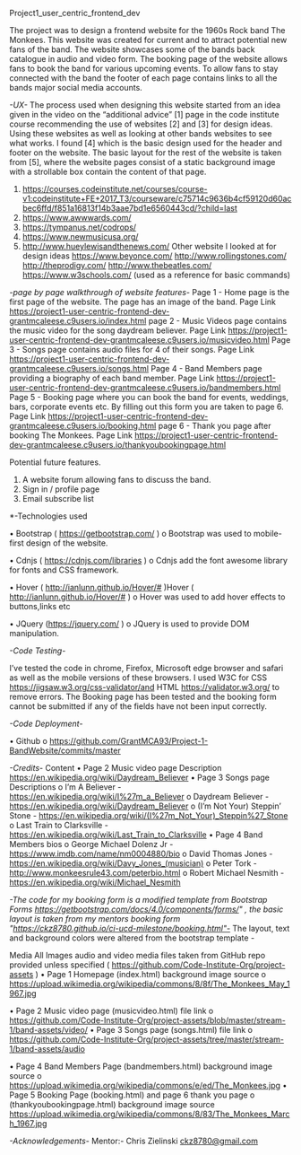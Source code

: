 Project1_user_centric_frontend_dev

The project was to design a frontend website for the 1960s Rock band The Monkees.  This website was created for current and to attract potential new fans of the band. The website showcases some of the bands back catalogue in audio and video form. The booking page of the website allows fans to book the band for various upcoming events. To allow fans to stay connected with the band the footer of each page contains links to all the bands major social media accounts.

*-UX-*
The process used when designing this website started from an idea given in the video on the “additional advice” [1] page in the code institute course recommending the use of websites [2] and [3] for design ideas. Using these websites as well as looking at other bands websites to see what works. I found [4] which is the basic design used for the header and footer on the website. The basic layout for the rest of the website is taken from [5], where the website pages consist of a static background image with a strollable box contain the content of that page. 
1.	https://courses.codeinstitute.net/courses/course-v1:codeinstitute+FE+2017_T3/courseware/c75714c9636b4cf59120d60acbec6ffd/f851a16813f14b3aae7bd1e6560443cd/?child=last
2.	https://www.awwwards.com/
3.	https://tympanus.net/codrops/
4.	https://www.newmusicusa.org/
5.	http://www.hueylewisandthenews.com/
Other website I looked at for design ideas
https://www.beyonce.com/
http://www.rollingstones.com/
http://theprodigy.com/
http://www.thebeatles.com/
https://www.w3schools.com/ (used as a reference for basic commands) 


*-page by page walkthrough of website features-*
Page 1 - Home page is the first page of the website. The page has an image of the band. Page Link https://project1-user-centric-frontend-dev-grantmcaleese.c9users.io/index.html
page 2 - Music Videos page contains the music video for the song daydream believer. Page Link https://project1-user-centric-frontend-dev-grantmcaleese.c9users.io/musicvideo.html
Page 3 - Songs page contains audio files for 4 of their songs. Page Link https://project1-user-centric-frontend-dev-grantmcaleese.c9users.io/songs.html
Page 4 - Band Members page providing a biography of each band member. Page Link https://project1-user-centric-frontend-dev-grantmcaleese.c9users.io/bandmembers.html
Page 5 - Booking page where you can book the band for events, weddings, bars, corporate events etc. By filling out this form you are taken to page 6. Page Link https://project1-user-centric-frontend-dev-grantmcaleese.c9users.io/booking.html
page 6 - Thank you page after booking The Monkees. Page Link https://project1-user-centric-frontend-dev-grantmcaleese.c9users.io/thankyoubookingpage.html

Potential future features.
1. A website forum allowing fans to discuss the band.
2. Sign in / profile page
3. Email subscribe list


*-Technologies used

•	Bootstrap ( https://getbootstrap.com/ )
o	Bootstrap was used to mobile-first design of the website.

•	Cdnjs ( https://cdnjs.com/libraries )
o	Cdnjs add the font awesome library for fonts and CSS framework.

•	Hover ( http://ianlunn.github.io/Hover/# )Hover ( http://ianlunn.github.io/Hover/# )
o	Hover was used to add hover effects to buttons,links etc

•	JQuery (https://jquery.com/ )
o	JQuery is used to provide DOM manipulation.


*-Code Testing-*

I’ve tested the code in chrome, Firefox, Microsoft edge browser and safari as well as the mobile versions of these browsers.
I used W3C for CSS https://jigsaw.w3.org/css-validator/and HTML https://validator.w3.org/ to remove errors.
The Booking page has been tested and the booking form cannot be submitted if any of the fields have not been input correctly.


*-Code Deployment-*

•	Github 
o	https://github.com/GrantMCA93/Project-1-BandWebsite/commits/master

*-Credits-*
Content
•	Page 2 Music video page Description https://en.wikipedia.org/wiki/Daydream_Believer
•	Page 3 Songs page Descriptions 
o	I’m A Believer - https://en.wikipedia.org/wiki/I%27m_a_Believer
o	Daydream Believer - https://en.wikipedia.org/wiki/Daydream_Believer
o	(I’m Not Your) Steppin’ Stone - https://en.wikipedia.org/wiki/(I%27m_Not_Your)_Steppin%27_Stone
o	Last Train to Clarksville - https://en.wikipedia.org/wiki/Last_Train_to_Clarksville
•	Page 4 Band Members bios
o	George Michael Dolenz Jr - https://www.imdb.com/name/nm0004880/bio
o	David Thomas Jones - https://en.wikipedia.org/wiki/Davy_Jones_(musician)
o	Peter Tork - http://www.monkeesrule43.com/peterbio.html
o	Robert Michael Nesmith - https://en.wikipedia.org/wiki/Michael_Nesmith

*-The code for my booking form is a modified template from Bootstrap Forms https://getbootstrap.com/docs/4.0/components/forms/" , the basic layout is taken from my mentors booking form "https://ckz8780.github.io/ci-ucd-milestone/booking.html"-*
The layout, text and background colors were altered from the bootstrap template -

Media
All Images audio and video media files taken from GitHub repo provided unless specified ( https://github.com/Code-Institute-Org/project-assets )
•	Page 1 Homepage (index.html) background image source 
o	https://upload.wikimedia.org/wikipedia/commons/8/8f/The_Monkees_May_1967.jpg

•	Page 2 Music video page (musicvideo.html) file link 
o	https://github.com/Code-Institute-Org/project-assets/blob/master/stream-1/band-assets/video/
•	Page 3 Songs page (songs.html) file link
o	 https://github.com/Code-Institute-Org/project-assets/tree/master/stream-1/band-assets/audio

•	Page 4 Band Members Page (bandmembers.html) background image source
o	https://upload.wikimedia.org/wikipedia/commons/e/ed/The_Monkees.jpg
•	Page 5 Booking Page (booking.html) and page 6 thank you page
o	(thankyoubookingpage.html) background image source https://upload.wikimedia.org/wikipedia/commons/8/83/The_Monkees_March_1967.jpg


*-Acknowledgements-*
Mentor:- Chris Zielinski  ckz8780@gmail.com 







